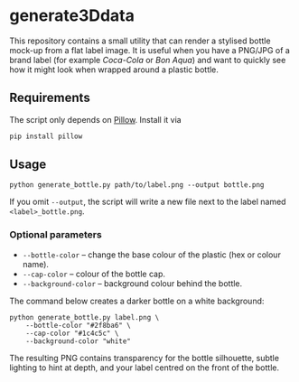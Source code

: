 # generate3Ddata

This repository contains a small utility that can render a stylised bottle
mock-up from a flat label image. It is useful when you have a PNG/JPG of a
brand label (for example *Coca-Cola* or *Bon Aqua*) and want to quickly see how
it might look when wrapped around a plastic bottle.

## Requirements

The script only depends on [Pillow](https://python-pillow.org/). Install it via

```bash
pip install pillow
```

## Usage

```
python generate_bottle.py path/to/label.png --output bottle.png
```

If you omit `--output`, the script will write a new file next to the label
named `<label>_bottle.png`.

### Optional parameters

* `--bottle-color` – change the base colour of the plastic (hex or colour name).
* `--cap-color` – colour of the bottle cap.
* `--background-color` – background colour behind the bottle.

The command below creates a darker bottle on a white background:

```
python generate_bottle.py label.png \
    --bottle-color "#2f8ba6" \
    --cap-color "#1c4c5c" \
    --background-color "white"
```

The resulting PNG contains transparency for the bottle silhouette, subtle
lighting to hint at depth, and your label centred on the front of the bottle.
